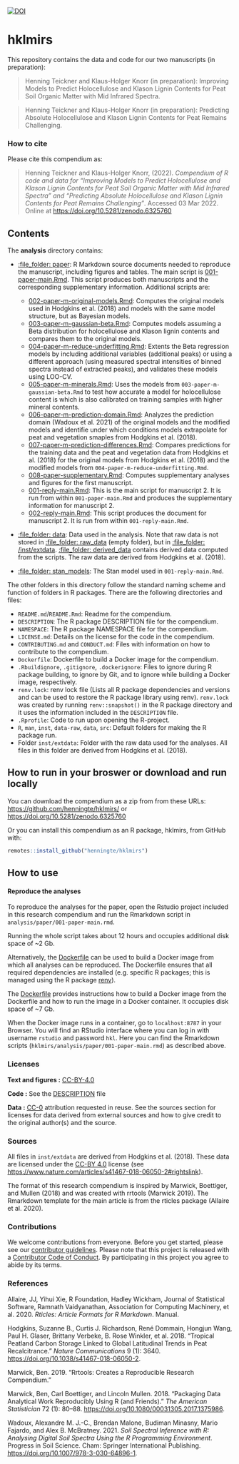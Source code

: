 
<!-- README.md is generated from README.Rmd. Please edit that file -->

[![DOI](https://zenodo.org/badge/465653387.svg)](https://zenodo.org/badge/latestdoi/465653387)

# hklmirs

This repository contains the data and code for our two manuscripts (in
preparation):

> Henning Teickner and Klaus-Holger Knorr (in preparation): Improving
> Models to Predict Holocellulose and Klason Lignin Contents for Peat
> Soil Organic Matter with Mid Infrared Spectra.

> Henning Teickner and Klaus-Holger Knorr (in preparation): Predicting
> Absolute Holocellulose and Klason Lignin Contents for Peat Remains
> Challenging.

### How to cite

Please cite this compendium as:

> Henning Teickner and Klaus-Holger Knorr, (2022). *Compendium of R code
> and data for “Improving Models to Predict Holocellulose and Klason
> Lignin Contents for Peat Soil Organic Matter with Mid Infrared
> Spectra” and “Predicting Absolute Holocellulose and Klason Lignin
> Contents for Peat Remains Challenging”*. Accessed 03 Mar 2022. Online
> at <https://doi.org/10.5281/zenodo.6325760>

## Contents

The **analysis** directory contains:

  - [:file\_folder: paper](/analysis/paper): R Markdown source documents
    needed to reproduce the manuscript, including figures and tables.
    The main script is
    [001-paper-main.Rmd](analysis/paper/001-paper-main.Rmd). This script
    produces both manuscripts and the corresponding supplementary
    information. Additional scripts are:
    
      - [002-paper-m-original-models.Rmd](analysis/paper/002-paper-m-original-models.Rmd):
        Computes the original models used in Hodgkins et al. (2018) and
        models with the same model structure, but as Bayesian models.  
      - [003-paper-m-gaussian-beta.Rmd](analysis/paper/003-paper-m-gaussian-beta.Rmd):
        Computes models assuming a Beta distribution for holocellulose
        and Klason lignin contents and compares them to the original
        models.
      - [004-paper-m-reduce-underfitting.Rmd](analysis/paper/004-paper-m-reduce-underfitting.Rmd):
        Extents the Beta regression models by including additional
        variables (additional peaks) or using a different approach
        (using measured spectral intensities of binned spectra instead
        of extracted peaks), and validates these models using LOO-CV.
      - [005-paper-m-minerals.Rmd](analysis/paper/005-paper-m-minerals.Rmd):
        Uses the models from `003-paper-m-gaussian-beta.Rmd` to test how
        accurate a model for holocellulose content is which is also
        calibrated on training samples with higher mineral contents.
      - [006-paper-m-prediction-domain.Rmd](analysis/paper/006-paper-m-prediction-domain.Rmd):
        Analyzes the prediction domain (Wadoux et al. 2021) of the
        original models and the modified models and identifie under
        which conditions models extrapolate for peat and vegetation
        smaples from Hodgkins et al. (2018).
      - [007-paper-m-prediction-differences.Rmd](analysis/paper/007-paper-m-prediction-differences.Rmd):
        Compares predictions for the training data and the peat and
        vegetation data from Hodgkins et al. (2018) for the original
        models from Hodgkins et al. (2018) and the modified models from
        `004-paper-m-reduce-underfitting.Rmd`.
      - [008-paper-supplementary.Rmd](analysis/paper/008-paper-supplementary.Rmd):
        Computes supplementary analyses and figures for the first
        manuscript.
      - [001-reply-main.Rmd](analysis/paper/001-reply-main.Rmd): This is
        the main script for manuscript 2. It is run from within
        `001-paper-main.Rmd` and produces the supplementary information
        for manuscript 2.
      - [002-reply-main.Rmd](analysis/paper/002-reply-main.Rmd): This
        script produces the document for manuscript 2. It is run from
        within `001-reply-main.Rmd`.

  - [:file\_folder: data](/analysis/data): Data used in the analysis.
    Note that raw data is not stored in [:file\_folder:
    raw\_data](/analysis/data/raw_data) (empty folder), but in
    [:file\_folder: /inst/extdata](/inst/extdata). [:file\_folder:
    derived\_data](/analysis/data/derived_data) contains derived data
    computed from the scripts. The raw data are derived from Hodgkins et
    al. (2018).

  - [:file\_folder: stan\_models](/analysis/stan_models): The Stan model
    used in `001-reply-main.Rmd`.

The other folders in this directory follow the standard naming scheme
and function of folders in R packages. There are the following
directories and files:

  - `README.md`/`README.Rmd`: Readme for the compendium.  
  - `DESCRIPTION`: The R package DESCRIPTION file for the compendium.  
  - `NAMESPACE`: The R package NAMESPACE file for the compendium.  
  - `LICENSE.md`: Details on the license for the code in the
    compendium.  
  - `CONTRIBUTING.md` and `CONDUCT.md`: Files with information on how to
    contribute to the compendium.  
  - `Dockerfile`: Dockerfile to build a Docker image for the
    compendium.  
  - `.Rbuildignore`, `.gitignore`, `.dockerignore`: Files to ignore
    during R package building, to ignore by Git, and to ignore while
    building a Docker image, respectively.  
  - `renv.lock`: renv lock file (Lists all R package dependencies and
    versions and can be used to restore the R package library using
    renv). `renv.lock` was created by running `renv::snapshot()` in the
    R package directory and it uses the information included in the
    `DESCRIPTION` file.  
  - `.Rprofile`: Code to run upon opening the R-project.  
  - `R`, `man`, `inst`, `data-raw`, `data`, `src`: Default folders for
    making the R package run.
  - Folder `inst/extdata`: Folder with the raw data used for the
    analyses. All files in this folder are derived from Hodgkins et al.
    (2018).

## How to run in your broswer or download and run locally

You can download the compendium as a zip from from these URLs:
<https://github.com/henningte/hklmirs/> or
<https://doi.org/10.5281/zenodo.6325760>

Or you can install this compendium as an R package, hklmirs, from GitHub
with:

``` r
remotes::install_github("henningte/hklmirs")
```

## How to use

#### Reproduce the analyses

To reproduce the analyses for the paper, open the Rstudio project
included in this research compendium and run the Rmarkdown script in
`analysis/paper/001-paper-main.rmd`.

Running the whole script takes about 12 hours and occupies additional
disk space of \~2 Gb.

Alternatively, the [Dockerfile](Dockerfile) can be used to build a
Docker image from which all analyses can be reproduced. The Dockerfile
ensures that all required dependencies are installed (e.g. specific R
packages; this is managed using the R package
[renv](https://rstudio.github.io/renv/articles/renv.html)).

The [Dockerfile](Dockerfile) provides instructions how to build a Docker
image from the Dockerfile and how to run the image in a Docker
container. It occupies disk space of \~7 Gb.

When the Docker image runs in a container, go to `localhost:8787` in
your Browser. You will find an RStudio interface where you can log in
with username `rstudio` and password `hkl`. Here you can find the
Rmarkdown scripts (`hklmirs/analysis/paper/001-paper-main.rmd`) as
described above.

### Licenses

**Text and figures :**
[CC-BY-4.0](http://creativecommons.org/licenses/by/4.0/)

**Code :** See the [DESCRIPTION](DESCRIPTION) file

**Data :** [CC-0](http://creativecommons.org/publicdomain/zero/1.0/)
attribution requested in reuse. See the sources section for licenses for
data derived from external sources and how to give credit to the
original author(s) and the source.

### Sources

All files in `inst/extdata` are derived from Hodgkins et al. (2018).
These data are licensed under the
[CC-BY 4.0](http://creativecommons.org/licenses/by/4.0/) license (see
<https://www.nature.com/articles/s41467-018-06050-2#rightslink>).

The format of this research compendium is inspired by Marwick,
Boettiger, and Mullen (2018) and was created with rrtools (Marwick
2019). The Rmarkdown template for the main article is from the rticles
package (Allaire et al. 2020).

### Contributions

We welcome contributions from everyone. Before you get started, please
see our [contributor guidelines](CONTRIBUTING.md). Please note that this
project is released with a [Contributor Code of Conduct](CONDUCT.md). By
participating in this project you agree to abide by its terms.

### References

<div id="refs" class="references">

<div id="ref-Allaire.2020">

Allaire, JJ, Yihui Xie, R Foundation, Hadley Wickham, Journal of
Statistical Software, Ramnath Vaidyanathan, Association for Computing
Machinery, et al. 2020. *Rticles: Article Formats for R Markdown*.
Manual.

</div>

<div id="ref-Hodgkins.2018">

Hodgkins, Suzanne B., Curtis J. Richardson, René Dommain, Hongjun Wang,
Paul H. Glaser, Brittany Verbeke, B. Rose Winkler, et al. 2018.
“Tropical Peatland Carbon Storage Linked to Global Latitudinal Trends
in Peat Recalcitrance.” *Nature Communications* 9 (1): 3640.
<https://doi.org/10.1038/s41467-018-06050-2>.

</div>

<div id="ref-Marwick.2019">

Marwick, Ben. 2019. “Rrtools: Creates a Reproducible Research
Compendium.”

</div>

<div id="ref-Marwick.2018">

Marwick, Ben, Carl Boettiger, and Lincoln Mullen. 2018. “Packaging Data
Analytical Work Reproducibly Using R (and Friends).” *The American
Statistician* 72 (1): 80–88.
<https://doi.org/10.1080/00031305.2017.1375986>.

</div>

<div id="ref-Wadoux.2021">

Wadoux, Alexandre M. J.-C., Brendan Malone, Budiman Minasny, Mario
Fajardo, and Alex B. McBratney. 2021. *Soil Spectral Inference with R:
Analysing Digital Soil Spectra Using the R Programming Environment*.
Progress in Soil Science. Cham: Springer International Publishing.
<https://doi.org/10.1007/978-3-030-64896-1>.

</div>

</div>
